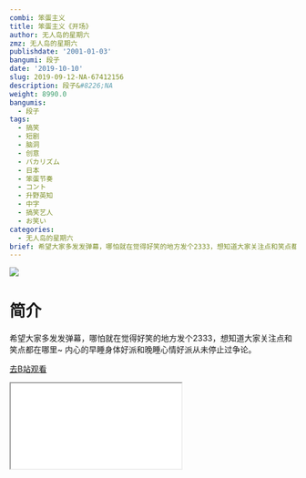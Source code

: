 ```yaml
---
combi: 笨蛋主义
title: 笨蛋主义《开场》
author: 无人岛的星期六
zmz: 无人岛的星期六
publishdate: '2001-01-03'
bangumi: 段子
date: '2019-10-10'
slug: 2019-09-12-NA-67412156
description: 段子&#8226;NA
weight: 8990.0
bangumis:
  - 段子
tags:
  - 搞笑
  - 短剧
  - 脑洞
  - 创意
  - バカリズム
  - 日本
  - 笨蛋节奏
  - コント
  - 升野英知
  - 中字
  - 搞笑艺人
  - お笑い
categories:
  - 无人岛的星期六
brief: 希望大家多发发弹幕，哪怕就在觉得好笑的地方发个2333，想知道大家关注点和笑点都在哪里~ 内心的早睡身体好派和晚睡心情好派从未停止过争论。
---
```

![](https://raw.githubusercontent.com/tcgriffith/owaraisite/master/static/tmpimg/dac48011f2ca583eac84b58fac625b00f02f2b52.jpg.480.jpg)
# 简介  
希望大家多发发弹幕，哪怕就在觉得好笑的地方发个2333，想知道大家关注点和笑点都在哪里~
内心的早睡身体好派和晚睡心情好派从未停止过争论。  

[去B站观看](https://www.bilibili.com/video/av67412156/)
<div class ="resp-container"><iframe class="testiframe" src="//player.bilibili.com/player.html?aid=67412156"", scrolling="no", allowfullscreen="true" > </iframe></div> 
